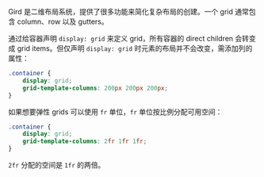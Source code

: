 Gird 是二维布局系统，提供了很多功能来简化复杂布局的创建。一个 grid 通常包含 column、row 以及 gutters。

通过给容器声明 `display: grid` 来定义 grid，所有容器的 direct children 会转变成 grid items。但仅声明 `display: grid` 时元素的布局并不会改变，需添加列的属性：

```css
.container {
	display: grid;
	grid-template-columns: 200px 200px 200px;
}
```

如果想要弹性 grids 可以使用 `fr` 单位，`fr` 单位按比例分配可用空间：

```css
.container {
	display: grid;
	grid-template-columns: 2fr 1fr 1fr;
}
```

`2fr` 分配的空间是 `1fr` 的两倍。